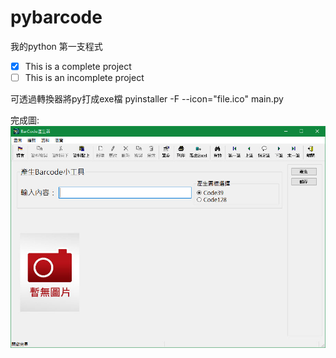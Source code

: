 # pybarcode
我的python 第一支程式
- [x] This is a complete project
- [ ] This is an incomplete project

可透過轉換器將py打成exe檔
pyinstaller -F --icon="file.ico" main.py

完成圖:
![成果](https://github.com/m121752332/pybarcode/blob/master/pic/%E5%AE%8C%E6%88%90%E5%9C%96.jpg "成果圖")
